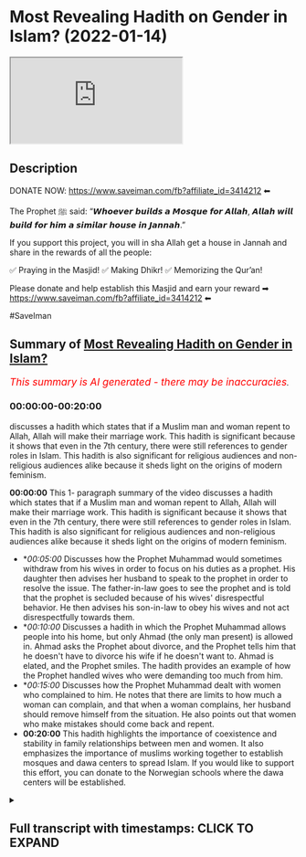 # Most Revealing Hadith on Gender in Islam? (2022-01-14)

<iframe loading='lazy' allow='autoplay' src='https://www.youtube.com/embed/BHP78wJXi30'></iframe>

## Description

DONATE NOW: https://www.saveiman.com/fb?affiliate_id=3414212 ⬅

The Prophet ﷺ said: “𝙒𝙝𝙤𝙚𝙫𝙚𝙧 𝙗𝙪𝙞𝙡𝙙𝙨 𝙖 𝙈𝙤𝙨𝙦𝙪𝙚 𝙛𝙤𝙧 𝘼𝙡𝙡𝙖𝙝, 𝘼𝙡𝙡𝙖𝙝 𝙬𝙞𝙡𝙡 𝙗𝙪𝙞𝙡𝙙 𝙛𝙤𝙧 𝙝𝙞𝙢 𝙖 𝙨𝙞𝙢𝙞𝙡𝙖𝙧 𝙝𝙤𝙪𝙨𝙚 𝙞𝙣 𝙅𝙖𝙣𝙣𝙖𝙝.”

If you support this project, you will in sha Allah get a house in Jannah and share in the rewards of all the people:

✅ Praying in the Masjid!
✅ Making Dhikr!
✅ Memorizing the Qur’an!

Please donate and help establish this Masjid and earn your reward ➡ https://www.saveiman.com/fb?affiliate_id=3414212 ⬅

#SaveIman

## Summary of [Most Revealing Hadith on Gender in Islam?](https://www.youtube.com/watch?v=BHP78wJXi30)


*<span style="color:red; font-size:125%">This summary is AI generated - there may be inaccuracies</span>. [](/)*

### <a onclick="modifyYTiframeseektime('0')">00:00:00-00:20:00</a>

 discusses a hadith which states that if a Muslim man and woman repent to Allah, Allah will make their marriage work. This hadith is significant because it shows that even in the 7th century, there were still references to gender roles in Islam. This hadith is also significant for religious audiences and non-religious audiences alike because it sheds light on the origins of modern feminism.

**<a onclick="modifyYTiframeseektime('0')">00:00:00</a>** This 1- paragraph summary of the video discusses a hadith which states that if a Muslim man and woman repent to Allah, Allah will make their marriage work. This hadith is significant because it shows that even in the 7th century, there were still references to gender roles in Islam. This hadith is also significant for religious audiences and non-religious audiences alike because it sheds light on the origins of modern feminism.
* **<a onclick="modifyYTiframeseektime('300')">00:05:00</a>* Discusses how the Prophet Muhammad would sometimes withdraw from his wives in order to focus on his duties as a prophet. His daughter then advises her husband to speak to the prophet in order to resolve the issue. The father-in-law goes to see the prophet and is told that the prophet is secluded because of his wives' disrespectful behavior. He then advises his son-in-law to obey his wives and not act disrespectfully towards them.
* **<a onclick="modifyYTiframeseektime('600')">00:10:00</a>* Discusses a hadith in which the Prophet Muhammad allows people into his home, but only Ahmad (the only man present) is allowed in. Ahmad asks the Prophet about divorce, and the Prophet tells him that he doesn't have to divorce his wife if he doesn't want to. Ahmad is elated, and the Prophet smiles. The hadith provides an example of how the Prophet handled wives who were demanding too much from him.
* **<a onclick="modifyYTiframeseektime('900')">00:15:00</a>* Discusses how the Prophet Muhammad dealt with women who complained to him. He notes that there are limits to how much a woman can complain, and that when a woman complains, her husband should remove himself from the situation. He also points out that women who make mistakes should come back and repent.
* **<a onclick="modifyYTiframeseektime('1200')">00:20:00</a>** This hadith highlights the importance of coexistence and stability in family relationships between men and women. It also emphasizes the importance of muslims working together to establish mosques and dawa centers to spread Islam. If you would like to support this effort, you can donate to the Norwegian schools where the dawa centers will be established.

<details><summary><h2>Full transcript with timestamps: CLICK TO EXPAND</h2></summary>

<a onclick="modifyYTiframeseektime('0')">0:00:00</a> what if you were dying from thirst and  
<a onclick="modifyYTiframeseektime('2')">0:00:02</a> hunger would you give your iman up your  
<a onclick="modifyYTiframeseektime('4')">0:00:04</a> faith up in order  
<a onclick="modifyYTiframeseektime('7')">0:00:07</a> to survive probably not probably not  
<a onclick="modifyYTiframeseektime('10')">0:00:10</a> because you'd rather die  
<a onclick="modifyYTiframeseektime('12')">0:00:12</a> in hunger and thirst than give up your  
<a onclick="modifyYTiframeseektime('14')">0:00:14</a> religion right this is how much we value  
<a onclick="modifyYTiframeseektime('17')">0:00:17</a> our faith it's priceless brothers and  
<a onclick="modifyYTiframeseektime('20')">0:00:20</a> sisters let me introduce you to norway  
<a onclick="modifyYTiframeseektime('22')">0:00:22</a> this is a european country where the  
<a onclick="modifyYTiframeseektime('25')">0:00:25</a> vast majority of people have become  
<a onclick="modifyYTiframeseektime('27')">0:00:27</a> irreligious there are 200 000 muslims of  
<a onclick="modifyYTiframeseektime('30')">0:00:30</a> a population of about 5 million and most  
<a onclick="modifyYTiframeseektime('32')">0:00:32</a> of these 200 000 muslims have no idea  
<a onclick="modifyYTiframeseektime('35')">0:00:35</a> how to explain islam to their non-muslim  
<a onclick="modifyYTiframeseektime('38')">0:00:38</a> friends and neighbors but that needs to  
<a onclick="modifyYTiframeseektime('40')">0:00:40</a> change allah sent his messenger to call  
<a onclick="modifyYTiframeseektime('42')">0:00:42</a> people to eternal success and that is  
<a onclick="modifyYTiframeseektime('45')">0:00:45</a> why muslims in norway are now  
<a onclick="modifyYTiframeseektime('46')">0:00:46</a> establishing a masjid and our center to  
<a onclick="modifyYTiframeseektime('49')">0:00:49</a> enhance the norwegian tawa but they  
<a onclick="modifyYTiframeseektime('52')">0:00:52</a> cannot do this alone we need to support  
<a onclick="modifyYTiframeseektime('54')">0:00:54</a> them if you donate to the schools you  
<a onclick="modifyYTiframeseektime('56')">0:00:56</a> will insha allah reap the rewards of  
<a onclick="modifyYTiframeseektime('59')">0:00:59</a> thousands of muslims coming back to  
<a onclick="modifyYTiframeseektime('61')">0:01:01</a> islam and many of those will become  
<a onclick="modifyYTiframeseektime('63')">0:01:03</a> dwight and invite to islam  
<a onclick="modifyYTiframeseektime('65')">0:01:05</a> you will share in the reward for all  
<a onclick="modifyYTiframeseektime('68')">0:01:08</a> those shahadas and good deeds to come in  
<a onclick="modifyYTiframeseektime('71')">0:01:11</a> so click the link and donate now and  
<a onclick="modifyYTiframeseektime('73')">0:01:13</a> share the video for extra reward  
<a onclick="modifyYTiframeseektime('82')">0:01:22</a> how are you guys doing there is one  
<a onclick="modifyYTiframeseektime('83')">0:01:23</a> hadith which is a very special hadith  
<a onclick="modifyYTiframeseektime('86')">0:01:26</a> which is very pertinent to the issues  
<a onclick="modifyYTiframeseektime('88')">0:01:28</a> relating to gender now especially in the  
<a onclick="modifyYTiframeseektime('91')">0:01:31</a> modern age after the enlightenment  
<a onclick="modifyYTiframeseektime('93')">0:01:33</a> period after renaissance after all these  
<a onclick="modifyYTiframeseektime('95')">0:01:35</a> times  
<a onclick="modifyYTiframeseektime('97')">0:01:37</a> and different kind of ideologies have  
<a onclick="modifyYTiframeseektime('99')">0:01:39</a> emerged the question is to what extent  
<a onclick="modifyYTiframeseektime('101')">0:01:41</a> have those ideologies especially in the  
<a onclick="modifyYTiframeseektime('103')">0:01:43</a> west had an impact  
<a onclick="modifyYTiframeseektime('105')">0:01:45</a> on human society now that's a very  
<a onclick="modifyYTiframeseektime('107')">0:01:47</a> important question both for religious  
<a onclick="modifyYTiframeseektime('109')">0:01:49</a> audiences and non-religious audiences  
<a onclick="modifyYTiframeseektime('112')">0:01:52</a> i came across this hadith in bukhari and  
<a onclick="modifyYTiframeseektime('114')">0:01:54</a> actually there are lots of hadith which  
<a onclick="modifyYTiframeseektime('116')">0:01:56</a> corroborate this hadith it's called  
<a onclick="modifyYTiframeseektime('118')">0:01:58</a> torokh different  
<a onclick="modifyYTiframeseektime('120')">0:02:00</a> pathways of hadith  
<a onclick="modifyYTiframeseektime('122')">0:02:02</a> talking about a very interesting  
<a onclick="modifyYTiframeseektime('125')">0:02:05</a> incident and i regard this hadith from  
<a onclick="modifyYTiframeseektime('127')">0:02:07</a> my very limited knowledge of hadith  
<a onclick="modifyYTiframeseektime('129')">0:02:09</a> as probably the most telling hadith  
<a onclick="modifyYTiframeseektime('132')">0:02:12</a> of gender relations  
<a onclick="modifyYTiframeseektime('135')">0:02:15</a> in islam or in the 7th century period  
<a onclick="modifyYTiframeseektime('138')">0:02:18</a> now why is this important for  
<a onclick="modifyYTiframeseektime('140')">0:02:20</a> religious people or non-religious people  
<a onclick="modifyYTiframeseektime('141')">0:02:21</a> muslim audiences and non-muslim  
<a onclick="modifyYTiframeseektime('143')">0:02:23</a> audiences alike  
<a onclick="modifyYTiframeseektime('144')">0:02:24</a> because one question that has kind of  
<a onclick="modifyYTiframeseektime('146')">0:02:26</a> plagued our imagination has been to what  
<a onclick="modifyYTiframeseektime('149')">0:02:29</a> extent  
<a onclick="modifyYTiframeseektime('150')">0:02:30</a> have ideologies the like of say feminism  
<a onclick="modifyYTiframeseektime('154')">0:02:34</a> second third wave feminism any type of  
<a onclick="modifyYTiframeseektime('156')">0:02:36</a> feminism has an impact on human  
<a onclick="modifyYTiframeseektime('159')">0:02:39</a> behavior to what extent has it actually  
<a onclick="modifyYTiframeseektime('161')">0:02:41</a> shaped what men or women do to what  
<a onclick="modifyYTiframeseektime('164')">0:02:44</a> extent have it has it shaped societies  
<a onclick="modifyYTiframeseektime('166')">0:02:46</a> and gender relations  
<a onclick="modifyYTiframeseektime('168')">0:02:48</a> and i think this hadith is very  
<a onclick="modifyYTiframeseektime('169')">0:02:49</a> important in answering that question now  
<a onclick="modifyYTiframeseektime('171')">0:02:51</a> i'm not going to be  
<a onclick="modifyYTiframeseektime('172')">0:02:52</a> giving you an exact word for word uh  
<a onclick="modifyYTiframeseektime('175')">0:02:55</a> narration of this hadith but i am going  
<a onclick="modifyYTiframeseektime('177')">0:02:57</a> to be spelling it out for you in kind of  
<a onclick="modifyYTiframeseektime('180')">0:03:00</a> paraphrased terms and send give you a  
<a onclick="modifyYTiframeseektime('182')">0:03:02</a> link in the description box of the  
<a onclick="modifyYTiframeseektime('184')">0:03:04</a> entire hadith although i may say as well  
<a onclick="modifyYTiframeseektime('187')">0:03:07</a> that this hadith has different  
<a onclick="modifyYTiframeseektime('188')">0:03:08</a> narrations but this one is in bukhari  
<a onclick="modifyYTiframeseektime('192')">0:03:12</a> ibn abbas who was  
<a onclick="modifyYTiframeseektime('194')">0:03:14</a> the torja man of the quran  
<a onclick="modifyYTiframeseektime('196')">0:03:16</a> the prolific sahabi that wanted to know  
<a onclick="modifyYTiframeseektime('200')">0:03:20</a> every little thing about  
<a onclick="modifyYTiframeseektime('201')">0:03:21</a> the quran he went to um  
<a onclick="modifyYTiframeseektime('204')">0:03:24</a> who as many of you will know is the  
<a onclick="modifyYTiframeseektime('206')">0:03:26</a> second caliph  
<a onclick="modifyYTiframeseektime('207')">0:03:27</a> after the death of the prophet muhammad  
<a onclick="modifyYTiframeseektime('210')">0:03:30</a> and after abu bakr and also one of the  
<a onclick="modifyYTiframeseektime('212')">0:03:32</a> best friends of the prophet muhammad  
<a onclick="modifyYTiframeseektime('216')">0:03:36</a> he went to him because he wanted to know  
<a onclick="modifyYTiframeseektime('219')">0:03:39</a> the meaning of an ayah of the quran in  
<a onclick="modifyYTiframeseektime('220')">0:03:40</a> chapter number 66 where it said in tatum  
<a onclick="modifyYTiframeseektime('225')">0:03:45</a> if you both repent to allah then allah  
<a onclick="modifyYTiframeseektime('227')">0:03:47</a> has made it so that you may do so and  
<a onclick="modifyYTiframeseektime('230')">0:03:50</a> this was a verse in chapter 66 that i'm  
<a onclick="modifyYTiframeseektime('232')">0:03:52</a> not best wanted to know who these two  
<a onclick="modifyYTiframeseektime('234')">0:03:54</a> were referring to so he went to um  
<a onclick="modifyYTiframeseektime('237')">0:03:57</a> and then um  
<a onclick="modifyYTiframeseektime('239')">0:03:59</a> narrated the story to him so that hadith  
<a onclick="modifyYTiframeseektime('241')">0:04:01</a> is narrated by ibn abbas  
<a onclick="modifyYTiframeseektime('244')">0:04:04</a> and  
<a onclick="modifyYTiframeseektime('245')">0:04:05</a> ahmad al-khattab started by saying  
<a onclick="modifyYTiframeseektime('247')">0:04:07</a> something very interesting  
<a onclick="modifyYTiframeseektime('249')">0:04:09</a> he says  
<a onclick="modifyYTiframeseektime('252')">0:04:12</a> [Music]  
<a onclick="modifyYTiframeseektime('256')">0:04:16</a> he said that we the people of quraish  
<a onclick="modifyYTiframeseektime('259')">0:04:19</a> who are a people  
<a onclick="modifyYTiframeseektime('260')">0:04:20</a> who used to dominate our wives  
<a onclick="modifyYTiframeseektime('266')">0:04:26</a> when we went to the medina  
<a onclick="modifyYTiframeseektime('268')">0:04:28</a> the people the ansar they were  
<a onclick="modifyYTiframeseektime('273')">0:04:33</a> were people that their wives used to  
<a onclick="modifyYTiframeseektime('275')">0:04:35</a> dominate them  
<a onclick="modifyYTiframeseektime('277')">0:04:37</a> now i found this very interesting very  
<a onclick="modifyYTiframeseektime('279')">0:04:39</a> surprising i have to be honest the first  
<a onclick="modifyYTiframeseektime('281')">0:04:41</a> time i came across this hadith it made  
<a onclick="modifyYTiframeseektime('284')">0:04:44</a> me think  
<a onclick="modifyYTiframeseektime('285')">0:04:45</a> this is  
<a onclick="modifyYTiframeseektime('288')">0:04:48</a> this is a 7th century audience this is  
<a onclick="modifyYTiframeseektime('290')">0:04:50</a> at least a thousand  
<a onclick="modifyYTiframeseektime('292')">0:04:52</a> 300 and something odd years before  
<a onclick="modifyYTiframeseektime('295')">0:04:55</a> feminism could even be  
<a onclick="modifyYTiframeseektime('296')">0:04:56</a> referred to as such  
<a onclick="modifyYTiframeseektime('298')">0:04:58</a> and there is this phrasiology very  
<a onclick="modifyYTiframeseektime('300')">0:05:00</a> gendered phraseology being used  
<a onclick="modifyYTiframeseektime('302')">0:05:02</a> that we were a people that we used to  
<a onclick="modifyYTiframeseektime('304')">0:05:04</a> dominate our wives and these people of  
<a onclick="modifyYTiframeseektime('307')">0:05:07</a> al-ansar who are another  
<a onclick="modifyYTiframeseektime('309')">0:05:09</a> group of people were a group of people  
<a onclick="modifyYTiframeseektime('311')">0:05:11</a> he's saying  
<a onclick="modifyYTiframeseektime('313')">0:05:13</a> their wives dominated them  
<a onclick="modifyYTiframeseektime('316')">0:05:16</a> and he said  
<a onclick="modifyYTiframeseektime('318')">0:05:18</a> he narrates the story  
<a onclick="modifyYTiframeseektime('320')">0:05:20</a> of going to his wife  
<a onclick="modifyYTiframeseektime('324')">0:05:24</a> i went to my wife  
<a onclick="modifyYTiframeseektime('326')">0:05:26</a> and he was speaking to her  
<a onclick="modifyYTiframeseektime('328')">0:05:28</a> about  
<a onclick="modifyYTiframeseektime('330')">0:05:30</a> the attitudes of medina society  
<a onclick="modifyYTiframeseektime('334')">0:05:34</a> and she answered back  
<a onclick="modifyYTiframeseektime('336')">0:05:36</a> to um  
<a onclick="modifyYTiframeseektime('340')">0:05:40</a> he was a very strong character very  
<a onclick="modifyYTiframeseektime('343')">0:05:43</a> assertive character very extroverted  
<a onclick="modifyYTiframeseektime('346')">0:05:46</a> character extremely confident person  
<a onclick="modifyYTiframeseektime('349')">0:05:49</a> he was a fair man actually a feared man  
<a onclick="modifyYTiframeseektime('352')">0:05:52</a> a big man physically big and a big  
<a onclick="modifyYTiframeseektime('355')">0:05:55</a> personality  
<a onclick="modifyYTiframeseektime('356')">0:05:56</a> and remember he was just saying that you  
<a onclick="modifyYTiframeseektime('358')">0:05:58</a> know we were the people that used to  
<a onclick="modifyYTiframeseektime('359')">0:05:59</a> dominate  
<a onclick="modifyYTiframeseektime('360')">0:06:00</a> our wives  
<a onclick="modifyYTiframeseektime('361')">0:06:01</a> and his wife now is answering him back  
<a onclick="modifyYTiframeseektime('364')">0:06:04</a> so he said  
<a onclick="modifyYTiframeseektime('366')">0:06:06</a> are you answering me back  
<a onclick="modifyYTiframeseektime('370')">0:06:10</a> and his wife  
<a onclick="modifyYTiframeseektime('372')">0:06:12</a> wife returned and she said  
<a onclick="modifyYTiframeseektime('374')">0:06:14</a> you know  
<a onclick="modifyYTiframeseektime('376')">0:06:16</a> actually  
<a onclick="modifyYTiframeseektime('377')">0:06:17</a> you know the prophets why even the  
<a onclick="modifyYTiframeseektime('378')">0:06:18</a> prophets wives who are meant to be like  
<a onclick="modifyYTiframeseektime('380')">0:06:20</a> you know she doesn't say this but who  
<a onclick="modifyYTiframeseektime('382')">0:06:22</a> are in islam meant to be the epitome  
<a onclick="modifyYTiframeseektime('385')">0:06:25</a> of you know they even they  
<a onclick="modifyYTiframeseektime('388')">0:06:28</a> jordan  
<a onclick="modifyYTiframeseektime('392')">0:06:32</a> that used to they used to leave off the  
<a onclick="modifyYTiframeseektime('394')">0:06:34</a> prophet  
<a onclick="modifyYTiframeseektime('395')">0:06:35</a> withdrawal from the prophet muhammad  
<a onclick="modifyYTiframeseektime('397')">0:06:37</a> from the  
<a onclick="modifyYTiframeseektime('399')">0:06:39</a> night from the day into the night  
<a onclick="modifyYTiframeseektime('400')">0:06:40</a> meaning they used to give him the cold  
<a onclick="modifyYTiframeseektime('402')">0:06:42</a> shoulder they used to withdraw from him  
<a onclick="modifyYTiframeseektime('405')">0:06:45</a> and he was bewild he was completely  
<a onclick="modifyYTiframeseektime('408')">0:06:48</a> befuddled and bewildered and bedazzled  
<a onclick="modifyYTiframeseektime('410')">0:06:50</a> and shocked and  
<a onclick="modifyYTiframeseektime('411')">0:06:51</a> by this uh comment so oh he got  
<a onclick="modifyYTiframeseektime('414')">0:06:54</a> triggered you want to put it in that he  
<a onclick="modifyYTiframeseektime('415')">0:06:55</a> got triggered by that  
<a onclick="modifyYTiframeseektime('417')">0:06:57</a> because remember  
<a onclick="modifyYTiframeseektime('421')">0:07:01</a> was the wife of the prophet muhammad one  
<a onclick="modifyYTiframeseektime('424')">0:07:04</a> of the wives of the prophet muhammad  
<a onclick="modifyYTiframeseektime('427')">0:07:07</a> so he says  
<a onclick="modifyYTiframeseektime('428')">0:07:08</a> when he heard that it's like everything  
<a onclick="modifyYTiframeseektime('430')">0:07:10</a> switched off he put on his clothes  
<a onclick="modifyYTiframeseektime('436')">0:07:16</a> i got my my clothes and i put it on me  
<a onclick="modifyYTiframeseektime('438')">0:07:18</a> and he went to  
<a onclick="modifyYTiframeseektime('440')">0:07:20</a> his daughter  
<a onclick="modifyYTiframeseektime('442')">0:07:22</a> and he said to his daughter he said to  
<a onclick="modifyYTiframeseektime('444')">0:07:24</a> her  
<a onclick="modifyYTiframeseektime('445')">0:07:25</a> is it true  
<a onclick="modifyYTiframeseektime('446')">0:07:26</a> that one of you i.e one of the wives of  
<a onclick="modifyYTiframeseektime('448')">0:07:28</a> the prophet used to  
<a onclick="modifyYTiframeseektime('452')">0:07:32</a> leave the the prophet sallallahu alaihi  
<a onclick="modifyYTiframeseektime('454')">0:07:34</a> wasallam  
<a onclick="modifyYTiframeseektime('456')">0:07:36</a> from the night to from the day into the  
<a onclick="modifyYTiframeseektime('458')">0:07:38</a> night  
<a onclick="modifyYTiframeseektime('459')">0:07:39</a> not from the night into the day but from  
<a onclick="modifyYTiframeseektime('461')">0:07:41</a> the day into the night meaning it's not  
<a onclick="modifyYTiframeseektime('463')">0:07:43</a> talking about marital relations or  
<a onclick="modifyYTiframeseektime('464')">0:07:44</a> anything like that because that would be  
<a onclick="modifyYTiframeseektime('465')">0:07:45</a> a different level of  
<a onclick="modifyYTiframeseektime('467')">0:07:47</a> transgression which that we have no  
<a onclick="modifyYTiframeseektime('468')">0:07:48</a> evidence ever happened by the way but  
<a onclick="modifyYTiframeseektime('470')">0:07:50</a> anyway  
<a onclick="modifyYTiframeseektime('471')">0:07:51</a> is it the case that you should do  
<a onclick="modifyYTiframeseektime('472')">0:07:52</a> something like that  
<a onclick="modifyYTiframeseektime('475')">0:07:55</a> she says vietnam she says yes  
<a onclick="modifyYTiframeseektime('478')">0:07:58</a> he said whoever does anything like that  
<a onclick="modifyYTiframeseektime('482')">0:08:02</a> she lost his failure  
<a onclick="modifyYTiframeseektime('486')">0:08:06</a> and then he was triggered already so  
<a onclick="modifyYTiframeseektime('487')">0:08:07</a> imagine he's talking to his own daughter  
<a onclick="modifyYTiframeseektime('489')">0:08:09</a> and by the way this shows us it gives us  
<a onclick="modifyYTiframeseektime('491')">0:08:11</a> a glimpse i don't want to make too much  
<a onclick="modifyYTiframeseektime('492')">0:08:12</a> commentary at this point because i'll  
<a onclick="modifyYTiframeseektime('494')">0:08:14</a> comment on this afterwards  
<a onclick="modifyYTiframeseektime('496')">0:08:16</a> of how  
<a onclick="modifyYTiframeseektime('497')">0:08:17</a> the father-in-law  
<a onclick="modifyYTiframeseektime('500')">0:08:20</a> deals with the son-in-law a pious son  
<a onclick="modifyYTiframeseektime('502')">0:08:22</a> albert this one the most pious  
<a onclick="modifyYTiframeseektime('503')">0:08:23</a> son-in-law  
<a onclick="modifyYTiframeseektime('505')">0:08:25</a> he got triggered on behalf of the  
<a onclick="modifyYTiframeseektime('506')">0:08:26</a> son-in-law in this case is  
<a onclick="modifyYTiframeseektime('508')">0:08:28</a> the prophet muhammed who he loved the  
<a onclick="modifyYTiframeseektime('510')">0:08:30</a> most  
<a onclick="modifyYTiframeseektime('512')">0:08:32</a> who he loved the most  
<a onclick="modifyYTiframeseektime('513')">0:08:33</a> he said  
<a onclick="modifyYTiframeseektime('516')">0:08:36</a> you think  
<a onclick="modifyYTiframeseektime('518')">0:08:38</a> don't ever do that he says whoever's  
<a onclick="modifyYTiframeseektime('519')">0:08:39</a> done that is a failure  
<a onclick="modifyYTiframeseektime('521')">0:08:41</a> and what about your friend he's talking  
<a onclick="modifyYTiframeseektime('524')">0:08:44</a> about aisha  
<a onclick="modifyYTiframeseektime('525')">0:08:45</a> who's who is known another wife of the  
<a onclick="modifyYTiframeseektime('527')">0:08:47</a> prophet  
<a onclick="modifyYTiframeseektime('528')">0:08:48</a> that she is  
<a onclick="modifyYTiframeseektime('532')">0:08:52</a> more beautiful than you anyway  
<a onclick="modifyYTiframeseektime('534')">0:08:54</a> and she's more beloved to the prophet  
<a onclick="modifyYTiframeseektime('535')">0:08:55</a> muhammed  
<a onclick="modifyYTiframeseektime('537')">0:08:57</a> so he he saw that she was being jairia  
<a onclick="modifyYTiframeseektime('539')">0:08:59</a> she was being bold  
<a onclick="modifyYTiframeseektime('541')">0:09:01</a> so he was bold with her she was  
<a onclick="modifyYTiframeseektime('543')">0:09:03</a> triggering him he triggered her  
<a onclick="modifyYTiframeseektime('546')">0:09:06</a> and this is in many ways the right way  
<a onclick="modifyYTiframeseektime('548')">0:09:08</a> to advise  
<a onclick="modifyYTiframeseektime('549')">0:09:09</a> a woman  
<a onclick="modifyYTiframeseektime('550')">0:09:10</a> who is disrespecting her husband with  
<a onclick="modifyYTiframeseektime('552')">0:09:12</a> all due respect now we see a lot of  
<a onclick="modifyYTiframeseektime('554')">0:09:14</a> people  
<a onclick="modifyYTiframeseektime('555')">0:09:15</a> they see that the woman is complaining  
<a onclick="modifyYTiframeseektime('557')">0:09:17</a> and withdrawing from the husband not  
<a onclick="modifyYTiframeseektime('558')">0:09:18</a> giving him his rights and they egg her  
<a onclick="modifyYTiframeseektime('560')">0:09:20</a> on they push her to do some more yeah do  
<a onclick="modifyYTiframeseektime('562')">0:09:22</a> it more this is the father of the he  
<a onclick="modifyYTiframeseektime('564')">0:09:24</a> loves her so much  
<a onclick="modifyYTiframeseektime('565')">0:09:25</a> yeah  
<a onclick="modifyYTiframeseektime('567')">0:09:27</a> as the quran says  
<a onclick="modifyYTiframeseektime('571')">0:09:31</a> if you speak then speak the truth and  
<a onclick="modifyYTiframeseektime('573')">0:09:33</a> even if it is someone close to you so  
<a onclick="modifyYTiframeseektime('575')">0:09:35</a> this was the manhattan  
<a onclick="modifyYTiframeseektime('576')">0:09:36</a> and the way of  
<a onclick="modifyYTiframeseektime('579')">0:09:39</a> so he went after that to see the prophet  
<a onclick="modifyYTiframeseektime('582')">0:09:42</a> muhammed himself and he had a man  
<a onclick="modifyYTiframeseektime('585')">0:09:45</a> guarding the door his name was  
<a onclick="modifyYTiframeseektime('587')">0:09:47</a> he was guarding the door and he was by  
<a onclick="modifyYTiframeseektime('588')">0:09:48</a> himself  
<a onclick="modifyYTiframeseektime('590')">0:09:50</a> because his wives had told him that the  
<a onclick="modifyYTiframeseektime('592')">0:09:52</a> the the the hafsah had told him that the  
<a onclick="modifyYTiframeseektime('594')">0:09:54</a> prophet muhammad had been like secluded  
<a onclick="modifyYTiframeseektime('597')">0:09:57</a> by himself and this was going to give us  
<a onclick="modifyYTiframeseektime('598')">0:09:58</a> another lesson by the way which is a  
<a onclick="modifyYTiframeseektime('601')">0:10:01</a> very important lesson which we don't  
<a onclick="modifyYTiframeseektime('602')">0:10:02</a> hear enough of i'll tell you what  
<a onclick="modifyYTiframeseektime('604')">0:10:04</a> happened  
<a onclick="modifyYTiframeseektime('605')">0:10:05</a> at first he didn't allow anybody in  
<a onclick="modifyYTiframeseektime('607')">0:10:07</a> including umar but eventually  
<a onclick="modifyYTiframeseektime('610')">0:10:10</a> he  
<a onclick="modifyYTiframeseektime('610')">0:10:10</a> come into the house  
<a onclick="modifyYTiframeseektime('612')">0:10:12</a> so ahmad came into the house and the  
<a onclick="modifyYTiframeseektime('613')">0:10:13</a> first question he asked  
<a onclick="modifyYTiframeseektime('615')">0:10:15</a> he asked him did you divorce your wives  
<a onclick="modifyYTiframeseektime('618')">0:10:18</a> and he said no  
<a onclick="modifyYTiframeseektime('620')">0:10:20</a> he didn't divorce his wife so he said  
<a onclick="modifyYTiframeseektime('622')">0:10:22</a> allahu akbar ahmad was celebrating  
<a onclick="modifyYTiframeseektime('624')">0:10:24</a> because in reality he doesn't want to  
<a onclick="modifyYTiframeseektime('625')">0:10:25</a> see his daughter or any of the other  
<a onclick="modifyYTiframeseektime('627')">0:10:27</a> mothers of the believers be divorced  
<a onclick="modifyYTiframeseektime('631')">0:10:31</a> so he was elated by the fact that he  
<a onclick="modifyYTiframeseektime('633')">0:10:33</a> there was no divorce that took place  
<a onclick="modifyYTiframeseektime('636')">0:10:36</a> and then um  
<a onclick="modifyYTiframeseektime('638')">0:10:38</a> he said the same kind of thing that he  
<a onclick="modifyYTiframeseektime('639')">0:10:39</a> was saying to ibn abbas in the beginning  
<a onclick="modifyYTiframeseektime('640')">0:10:40</a> of generation he and i want you to pay  
<a onclick="modifyYTiframeseektime('643')">0:10:43</a> attention to the psychological cues here  
<a onclick="modifyYTiframeseektime('645')">0:10:45</a> they're very important because they  
<a onclick="modifyYTiframeseektime('647')">0:10:47</a> relate to the gender discussions  
<a onclick="modifyYTiframeseektime('649')">0:10:49</a> that i have happening now not just from  
<a onclick="modifyYTiframeseektime('651')">0:10:51</a> feminists but from these red pill and  
<a onclick="modifyYTiframeseektime('653')">0:10:53</a> all these kind of things  
<a onclick="modifyYTiframeseektime('655')">0:10:55</a> is an eye opener to the man hedge of the  
<a onclick="modifyYTiframeseektime('658')">0:10:58</a> prophet of how he dealt with these  
<a onclick="modifyYTiframeseektime('659')">0:10:59</a> issues  
<a onclick="modifyYTiframeseektime('660')">0:11:00</a> before the the existence of these  
<a onclick="modifyYTiframeseektime('663')">0:11:03</a> ideologies  
<a onclick="modifyYTiframeseektime('664')">0:11:04</a> so  
<a onclick="modifyYTiframeseektime('666')">0:11:06</a> stated the same thing as he stated  
<a onclick="modifyYTiframeseektime('668')">0:11:08</a> before  
<a onclick="modifyYTiframeseektime('669')">0:11:09</a> he says  
<a onclick="modifyYTiframeseektime('674')">0:11:14</a> we are people we the people of quraish  
<a onclick="modifyYTiframeseektime('675')">0:11:15</a> were people that we used to dominate our  
<a onclick="modifyYTiframeseektime('677')">0:11:17</a> wives  
<a onclick="modifyYTiframeseektime('680')">0:11:20</a> when the people of al-ansar their wives  
<a onclick="modifyYTiframeseektime('682')">0:11:22</a> used to dominate them  
<a onclick="modifyYTiframeseektime('684')">0:11:24</a> so he's saying the same thing the  
<a onclick="modifyYTiframeseektime('686')">0:11:26</a> prophet's reaction to this he just  
<a onclick="modifyYTiframeseektime('688')">0:11:28</a> smiled literally  
<a onclick="modifyYTiframeseektime('691')">0:11:31</a> he just smiled he said he just smiled  
<a onclick="modifyYTiframeseektime('693')">0:11:33</a> so he didn't really engage with that he  
<a onclick="modifyYTiframeseektime('695')">0:11:35</a> said yes you know  
<a onclick="modifyYTiframeseektime('697')">0:11:37</a> to be honest that was not the the  
<a onclick="modifyYTiframeseektime('699')">0:11:39</a> response of the prophet muhammad  
<a onclick="modifyYTiframeseektime('704')">0:11:44</a> he stated that he went to his daughter  
<a onclick="modifyYTiframeseektime('706')">0:11:46</a> and he told her what he told her you  
<a onclick="modifyYTiframeseektime('708')">0:11:48</a> know that is more beloved than all the  
<a onclick="modifyYTiframeseektime('710')">0:11:50</a> kind of things i told you before and  
<a onclick="modifyYTiframeseektime('712')">0:11:52</a> again it said that the prophet sallam  
<a onclick="modifyYTiframeseektime('714')">0:11:54</a> he merely smiled he did not  
<a onclick="modifyYTiframeseektime('717')">0:11:57</a> engage  
<a onclick="modifyYTiframeseektime('718')">0:11:58</a> with omar  
<a onclick="modifyYTiframeseektime('722')">0:12:02</a> and then  
<a onclick="modifyYTiframeseektime('723')">0:12:03</a> he made dua a supplication to the  
<a onclick="modifyYTiframeseektime('725')">0:12:05</a> prophet  
<a onclick="modifyYTiframeseektime('726')">0:12:06</a> muhammad because he was sleeping on this  
<a onclick="modifyYTiframeseektime('729')">0:12:09</a> kind of straw and he said the people of  
<a onclick="modifyYTiframeseektime('732')">0:12:12</a> you know the emperor of roman the  
<a onclick="modifyYTiframeseektime('733')">0:12:13</a> emperor of persia they have all this  
<a onclick="modifyYTiframeseektime('735')">0:12:15</a> white expanse and you're sleeping on the  
<a onclick="modifyYTiframeseektime('737')">0:12:17</a> floor  
<a onclick="modifyYTiframeseektime('738')">0:12:18</a> he goes  
<a onclick="modifyYTiframeseektime('741')">0:12:21</a> out on you he would expand your abode  
<a onclick="modifyYTiframeseektime('743')">0:12:23</a> like you make the prophet at that stage  
<a onclick="modifyYTiframeseektime('745')">0:12:25</a> he actually responded he said i'm not  
<a onclick="modifyYTiframeseektime('747')">0:12:27</a> interested why should i it's mata dunya  
<a onclick="modifyYTiframeseektime('749')">0:12:29</a> this is uh  
<a onclick="modifyYTiframeseektime('750')">0:12:30</a> it's not the thing i want because we the  
<a onclick="modifyYTiframeseektime('753')">0:12:33</a> hereafter and the eschaton and all that  
<a onclick="modifyYTiframeseektime('755')">0:12:35</a> kind of thing  
<a onclick="modifyYTiframeseektime('757')">0:12:37</a> now  
<a onclick="modifyYTiframeseektime('758')">0:12:38</a> long story short  
<a onclick="modifyYTiframeseektime('763')">0:12:43</a> of the quran actually came down for this  
<a onclick="modifyYTiframeseektime('764')">0:12:44</a> now why was the prophet secluding from  
<a onclick="modifyYTiframeseektime('766')">0:12:46</a> all the wives because they were actually  
<a onclick="modifyYTiframeseektime('768')">0:12:48</a> asking him  
<a onclick="modifyYTiframeseektime('769')">0:12:49</a> to to give him money that he didn't have  
<a onclick="modifyYTiframeseektime('772')">0:12:52</a> that's why in sura  
<a onclick="modifyYTiframeseektime('779')">0:12:59</a> that the ayah came down which said that  
<a onclick="modifyYTiframeseektime('781')">0:13:01</a> if you want the the  
<a onclick="modifyYTiframeseektime('782')">0:13:02</a> the the the adornments of this world  
<a onclick="modifyYTiframeseektime('786')">0:13:06</a> then come and i will set you free and so  
<a onclick="modifyYTiframeseektime('788')">0:13:08</a> on  
<a onclick="modifyYTiframeseektime('789')">0:13:09</a> so there was an it was actually a choice  
<a onclick="modifyYTiframeseektime('791')">0:13:11</a> given to the wives of the prophet if you  
<a onclick="modifyYTiframeseektime('792')">0:13:12</a> didn't want to be with me then you can  
<a onclick="modifyYTiframeseektime('793')">0:13:13</a> go and it would actually be effective  
<a onclick="modifyYTiframeseektime('796')">0:13:16</a> and an effectual divorce  
<a onclick="modifyYTiframeseektime('798')">0:13:18</a> they had the choice many things can be  
<a onclick="modifyYTiframeseektime('801')">0:13:21</a> extrapolated from this hadith  
<a onclick="modifyYTiframeseektime('803')">0:13:23</a> number one the prophet didn't really  
<a onclick="modifyYTiframeseektime('805')">0:13:25</a> engage  
<a onclick="modifyYTiframeseektime('806')">0:13:26</a> with  
<a onclick="modifyYTiframeseektime('808')">0:13:28</a> the dominating uh  
<a onclick="modifyYTiframeseektime('810')">0:13:30</a> kind of discourse that um  
<a onclick="modifyYTiframeseektime('813')">0:13:33</a> came with  
<a onclick="modifyYTiframeseektime('814')">0:13:34</a> because actually in other places  
<a onclick="modifyYTiframeseektime('816')">0:13:36</a> the prophet muhammad has been described  
<a onclick="modifyYTiframeseektime('819')">0:13:39</a> in a hadith  
<a onclick="modifyYTiframeseektime('820')">0:13:40</a> he was actually very easy going and he  
<a onclick="modifyYTiframeseektime('823')">0:13:43</a> wasn't he if anything  
<a onclick="modifyYTiframeseektime('825')">0:13:45</a> he wasn't some  
<a onclick="modifyYTiframeseektime('827')">0:13:47</a> the hadith  
<a onclick="modifyYTiframeseektime('828')">0:13:48</a> say that he was more easy going than the  
<a onclick="modifyYTiframeseektime('830')">0:13:50</a> people of quraish like people like  
<a onclick="modifyYTiframeseektime('834')">0:13:54</a> some say that he didn't fit into that  
<a onclick="modifyYTiframeseektime('835')">0:13:55</a> category of people that used to try and  
<a onclick="modifyYTiframeseektime('836')">0:13:56</a> dominate his wife and so on he was very  
<a onclick="modifyYTiframeseektime('838')">0:13:58</a> easy going  
<a onclick="modifyYTiframeseektime('840')">0:14:00</a> which by the way flies in the face of  
<a onclick="modifyYTiframeseektime('842')">0:14:02</a> some of the discourses that we're seeing  
<a onclick="modifyYTiframeseektime('844')">0:14:04</a> in these manosphere spaces where they  
<a onclick="modifyYTiframeseektime('846')">0:14:06</a> think that the way to control your woman  
<a onclick="modifyYTiframeseektime('848')">0:14:08</a> and so on is to basically be obnoxious  
<a onclick="modifyYTiframeseektime('851')">0:14:11</a> and overly extroverted and so on there's  
<a onclick="modifyYTiframeseektime('854')">0:14:14</a> a time and a place for everything and  
<a onclick="modifyYTiframeseektime('855')">0:14:15</a> really there's no there's almost no time  
<a onclick="modifyYTiframeseektime('856')">0:14:16</a> in the place for that and the prophet  
<a onclick="modifyYTiframeseektime('858')">0:14:18</a> saw that was not his manage  
<a onclick="modifyYTiframeseektime('860')">0:14:20</a> however he didn't do nothing  
<a onclick="modifyYTiframeseektime('862')">0:14:22</a> he wasn't just taking abuse  
<a onclick="modifyYTiframeseektime('865')">0:14:25</a> he wasn't just uh you know accepting  
<a onclick="modifyYTiframeseektime('868')">0:14:28</a> and i'm not saying that they were even  
<a onclick="modifyYTiframeseektime('869')">0:14:29</a> abusing him quite frankly but he wasn't  
<a onclick="modifyYTiframeseektime('871')">0:14:31</a> accepting these complaints and demands  
<a onclick="modifyYTiframeseektime('873')">0:14:33</a> from his wives  
<a onclick="modifyYTiframeseektime('874')">0:14:34</a> how did he manage  
<a onclick="modifyYTiframeseektime('877')">0:14:37</a> the behavior of his wives  
<a onclick="modifyYTiframeseektime('880')">0:14:40</a> really you can call this anxiety  
<a onclick="modifyYTiframeseektime('882')">0:14:42</a> accrument method  
<a onclick="modifyYTiframeseektime('883')">0:14:43</a> and really in islam this is referred to  
<a onclick="modifyYTiframeseektime('885')">0:14:45</a> as  
<a onclick="modifyYTiframeseektime('888')">0:14:48</a> something  
<a onclick="modifyYTiframeseektime('895')">0:14:55</a> when you say you take an oath that i'm  
<a onclick="modifyYTiframeseektime('897')">0:14:57</a> not going to see my wife for x amount of  
<a onclick="modifyYTiframeseektime('899')">0:14:59</a> time and you have up to four months  
<a onclick="modifyYTiframeseektime('902')">0:15:02</a> and this is the way that you create a  
<a onclick="modifyYTiframeseektime('905')">0:15:05</a> healthy balance in the relationship  
<a onclick="modifyYTiframeseektime('907')">0:15:07</a> because when that anxiety starts to  
<a onclick="modifyYTiframeseektime('908')">0:15:08</a> accrue and it will accrue on both sides  
<a onclick="modifyYTiframeseektime('912')">0:15:12</a> i mean if a man is doing this anxiety  
<a onclick="modifyYTiframeseektime('913')">0:15:13</a> will accrue for him as much as it will  
<a onclick="modifyYTiframeseektime('915')">0:15:15</a> accrue for her  
<a onclick="modifyYTiframeseektime('917')">0:15:17</a> and that in that situation is a useful  
<a onclick="modifyYTiframeseektime('920')">0:15:20</a> moment of reflection  
<a onclick="modifyYTiframeseektime('922')">0:15:22</a> it's a use m useful and it's more useful  
<a onclick="modifyYTiframeseektime('924')">0:15:24</a> than being in a toxic situation in the  
<a onclick="modifyYTiframeseektime('926')">0:15:26</a> household where you're both shouting at  
<a onclick="modifyYTiframeseektime('928')">0:15:28</a> each other and there could be potential  
<a onclick="modifyYTiframeseektime('930')">0:15:30</a> for clash and destruction and fighting  
<a onclick="modifyYTiframeseektime('932')">0:15:32</a> and so on so this was the way  
<a onclick="modifyYTiframeseektime('935')">0:15:35</a> in which through which and by which the  
<a onclick="modifyYTiframeseektime('937')">0:15:37</a> prophet sallallahu decided to deal with  
<a onclick="modifyYTiframeseektime('941')">0:15:41</a> serial complaining  
<a onclick="modifyYTiframeseektime('944')">0:15:44</a> of nine women let's say sorry to say  
<a onclick="modifyYTiframeseektime('946')">0:15:46</a> which were his wives and they did  
<a onclick="modifyYTiframeseektime('948')">0:15:48</a> complain and he didn't just sit there  
<a onclick="modifyYTiframeseektime('950')">0:15:50</a> and take the complaints there's there's  
<a onclick="modifyYTiframeseektime('952')">0:15:52</a> a limit to complaints yes there's a  
<a onclick="modifyYTiframeseektime('954')">0:15:54</a> limit to complaints in islam  
<a onclick="modifyYTiframeseektime('956')">0:15:56</a> but then there's something we we must as  
<a onclick="modifyYTiframeseektime('960')">0:16:00</a> men acknowledge as well  
<a onclick="modifyYTiframeseektime('961')">0:16:01</a> number one  
<a onclick="modifyYTiframeseektime('963')">0:16:03</a> it was very clear that the behavior of  
<a onclick="modifyYTiframeseektime('966')">0:16:06</a> the qurashi woman were sorry the ansari  
<a onclick="modifyYTiframeseektime('968')">0:16:08</a> woman were affected by the korashi woman  
<a onclick="modifyYTiframeseektime('971')">0:16:11</a> oh sorry the opposite yeah so in other  
<a onclick="modifyYTiframeseektime('974')">0:16:14</a> words the fact  
<a onclick="modifyYTiframeseektime('976')">0:16:16</a> that some women can become emboldened by  
<a onclick="modifyYTiframeseektime('978')">0:16:18</a> other women is not something which is  
<a onclick="modifyYTiframeseektime('980')">0:16:20</a> because of the feminist movement this  
<a onclick="modifyYTiframeseektime('982')">0:16:22</a> was happening centuries before feminism  
<a onclick="modifyYTiframeseektime('984')">0:16:24</a> even  
<a onclick="modifyYTiframeseektime('986')">0:16:26</a> was  
<a onclick="modifyYTiframeseektime('987')">0:16:27</a> existed number two  
<a onclick="modifyYTiframeseektime('988')">0:16:28</a> you could even say that there are some  
<a onclick="modifyYTiframeseektime('990')">0:16:30</a> trends some cross-cultural continuities  
<a onclick="modifyYTiframeseektime('994')">0:16:34</a> in female collective temperament  
<a onclick="modifyYTiframeseektime('996')">0:16:36</a> that existed  
<a onclick="modifyYTiframeseektime('998')">0:16:38</a> in such a place of 7th century arabia  
<a onclick="modifyYTiframeseektime('1000')">0:16:40</a> which is not explicable by ideological  
<a onclick="modifyYTiframeseektime('1003')">0:16:43</a> reductionism  
<a onclick="modifyYTiframeseektime('1004')">0:16:44</a> and therefore it's important for us to  
<a onclick="modifyYTiframeseektime('1007')">0:16:47</a> realize that not everything is because  
<a onclick="modifyYTiframeseektime('1009')">0:16:49</a> of feminism that a woman can be can be  
<a onclick="modifyYTiframeseektime('1011')">0:16:51</a> behaving in a certain way  
<a onclick="modifyYTiframeseektime('1013')">0:16:53</a> simply because of psychological  
<a onclick="modifyYTiframeseektime('1014')">0:16:54</a> temperament  
<a onclick="modifyYTiframeseektime('1015')">0:16:55</a> not because she's infected infected  
<a onclick="modifyYTiframeseektime('1018')">0:16:58</a> influenced by the feminist  
<a onclick="modifyYTiframeseektime('1020')">0:17:00</a> movement or feminist ideology it's not  
<a onclick="modifyYTiframeseektime('1023')">0:17:03</a> always the reason so we have to be more  
<a onclick="modifyYTiframeseektime('1025')">0:17:05</a> nuanced because if it's the case that  
<a onclick="modifyYTiframeseektime('1028')">0:17:08</a> even the highest of women can be  
<a onclick="modifyYTiframeseektime('1029')">0:17:09</a> influenced by one another in the  
<a onclick="modifyYTiframeseektime('1031')">0:17:11</a> negative  
<a onclick="modifyYTiframeseektime('1032')">0:17:12</a> and that that brings them  
<a onclick="modifyYTiframeseektime('1035')">0:17:15</a> to act in a behaviorally unacceptable  
<a onclick="modifyYTiframeseektime('1037')">0:17:17</a> way  
<a onclick="modifyYTiframeseektime('1038')">0:17:18</a> then  
<a onclick="modifyYTiframeseektime('1040')">0:17:20</a> or  
<a onclick="modifyYTiframeseektime('1040')">0:17:20</a> from logical reasoning and analogy  
<a onclick="modifyYTiframeseektime('1043')">0:17:23</a> sorry to say women that are not  
<a onclick="modifyYTiframeseektime('1046')">0:17:26</a> their wives prophets are going to act in  
<a onclick="modifyYTiframeseektime('1048')">0:17:28</a> a very similar way and that's why the  
<a onclick="modifyYTiframeseektime('1049')">0:17:29</a> prophet muhammad he said  
<a onclick="modifyYTiframeseektime('1057')">0:17:37</a> a woman is not going to be with you  
<a onclick="modifyYTiframeseektime('1059')">0:17:39</a> on one way she's not going to give you  
<a onclick="modifyYTiframeseektime('1061')">0:17:41</a> one mood you you'll find  
<a onclick="modifyYTiframeseektime('1064')">0:17:44</a> that there is a tempestuous and  
<a onclick="modifyYTiframeseektime('1066')">0:17:46</a> tumultuous way through which by which  
<a onclick="modifyYTiframeseektime('1068')">0:17:48</a> some women uh interact with their  
<a onclick="modifyYTiframeseektime('1071')">0:17:51</a> husbands and that is something we have  
<a onclick="modifyYTiframeseektime('1073')">0:17:53</a> to accept because accepting this means  
<a onclick="modifyYTiframeseektime('1076')">0:17:56</a> that our expectations will be realistic  
<a onclick="modifyYTiframeseektime('1079')">0:17:59</a> you don't get married and think oh she  
<a onclick="modifyYTiframeseektime('1081')">0:18:01</a> has to be completely submit there's no  
<a onclick="modifyYTiframeseektime('1083')">0:18:03</a> such thing as a totally uh infallible  
<a onclick="modifyYTiframeseektime('1086')">0:18:06</a> woman that's going to do everything you  
<a onclick="modifyYTiframeseektime('1088')">0:18:08</a> want every time you want however having  
<a onclick="modifyYTiframeseektime('1090')">0:18:10</a> said that the prophet didn't just take  
<a onclick="modifyYTiframeseektime('1092')">0:18:12</a> sorry to say this behavior  
<a onclick="modifyYTiframeseektime('1094')">0:18:14</a> lying down  
<a onclick="modifyYTiframeseektime('1096')">0:18:16</a> there was a reaction and what kind of  
<a onclick="modifyYTiframeseektime('1097')">0:18:17</a> reaction was it was it shouting and  
<a onclick="modifyYTiframeseektime('1099')">0:18:19</a> swearing and pushing and no no no no  
<a onclick="modifyYTiframeseektime('1102')">0:18:22</a> it was a reaction whereby it removed  
<a onclick="modifyYTiframeseektime('1105')">0:18:25</a> himself from the situation he done this  
<a onclick="modifyYTiframeseektime('1107')">0:18:27</a> thing called  
<a onclick="modifyYTiframeseektime('1108')">0:18:28</a> which is sanctioned in the quran which  
<a onclick="modifyYTiframeseektime('1110')">0:18:30</a> is the right of a man and not the right  
<a onclick="modifyYTiframeseektime('1112')">0:18:32</a> of a woman because the man is the kawam  
<a onclick="modifyYTiframeseektime('1113')">0:18:33</a> of the woman which means that he has a  
<a onclick="modifyYTiframeseektime('1115')">0:18:35</a> certain authority that the woman does  
<a onclick="modifyYTiframeseektime('1116')">0:18:36</a> not have a moon  
<a onclick="modifyYTiframeseektime('1119')">0:18:39</a> father  
<a onclick="modifyYTiframeseektime('1132')">0:18:52</a> that men have a degree of  
<a onclick="modifyYTiframeseektime('1134')">0:18:54</a> managerial capability of a woman so  
<a onclick="modifyYTiframeseektime('1137')">0:18:57</a> clearly there are some things that are  
<a onclick="modifyYTiframeseektime('1138')">0:18:58</a> put in place for the man to be able to  
<a onclick="modifyYTiframeseektime('1140')">0:19:00</a> control a otherwise tumultuous situation  
<a onclick="modifyYTiframeseektime('1143')">0:19:03</a> and the prophet  
<a onclick="modifyYTiframeseektime('1145')">0:19:05</a> opted for that which would  
<a onclick="modifyYTiframeseektime('1149')">0:19:09</a> force a person into a state of  
<a onclick="modifyYTiframeseektime('1150')">0:19:10</a> reflection  
<a onclick="modifyYTiframeseektime('1151')">0:19:11</a> force a person to be grateful force a  
<a onclick="modifyYTiframeseektime('1154')">0:19:14</a> person to be uh respectful and then when  
<a onclick="modifyYTiframeseektime('1157')">0:19:17</a> he did come back 29 days later  
<a onclick="modifyYTiframeseektime('1160')">0:19:20</a> to his wives the situation was amended  
<a onclick="modifyYTiframeseektime('1163')">0:19:23</a> so this is the way to deal with the  
<a onclick="modifyYTiframeseektime('1165')">0:19:25</a> situation and so we take inspiration  
<a onclick="modifyYTiframeseektime('1167')">0:19:27</a> from the prophet muhammad  
<a onclick="modifyYTiframeseektime('1169')">0:19:29</a> on how  
<a onclick="modifyYTiframeseektime('1171')">0:19:31</a> to manage and mitigate the situation  
<a onclick="modifyYTiframeseektime('1174')">0:19:34</a> uh of gender relations with our wives  
<a onclick="modifyYTiframeseektime('1178')">0:19:38</a> and uh i'm sorry to say  
<a onclick="modifyYTiframeseektime('1181')">0:19:41</a> so too should  
<a onclick="modifyYTiframeseektime('1183')">0:19:43</a> the  
<a onclick="modifyYTiframeseektime('1184')">0:19:44</a> uh women of today muslim women of today  
<a onclick="modifyYTiframeseektime('1186')">0:19:46</a> look at this yet  
<a onclick="modifyYTiframeseektime('1188')">0:19:48</a> for a realistic guide yes they made  
<a onclick="modifyYTiframeseektime('1190')">0:19:50</a> their mistakes but they come back from  
<a onclick="modifyYTiframeseektime('1191')">0:19:51</a> them that's why in the quran it stated  
<a onclick="modifyYTiframeseektime('1194')">0:19:54</a> in tatum  
<a onclick="modifyYTiframeseektime('1196')">0:19:56</a> that allah had made it easy for you to  
<a onclick="modifyYTiframeseektime('1198')">0:19:58</a> do tawba and of course they did make  
<a onclick="modifyYTiframeseektime('1199')">0:19:59</a> tawba which means they come back and  
<a onclick="modifyYTiframeseektime('1201')">0:20:01</a> they recognize their faults and then  
<a onclick="modifyYTiframeseektime('1203')">0:20:03</a> cohesion can happen and stability of  
<a onclick="modifyYTiframeseektime('1204')">0:20:04</a> families can happen but so much can be  
<a onclick="modifyYTiframeseektime('1208')">0:20:08</a> seen in this hadith by way of gender  
<a onclick="modifyYTiframeseektime('1210')">0:20:10</a> relations  
<a onclick="modifyYTiframeseektime('1211')">0:20:11</a> in conclusion not everything is related  
<a onclick="modifyYTiframeseektime('1213')">0:20:13</a> to feminism sometimes it's to do with  
<a onclick="modifyYTiframeseektime('1215')">0:20:15</a> the female collective temperament  
<a onclick="modifyYTiframeseektime('1217')">0:20:17</a> and we also as men need to have the  
<a onclick="modifyYTiframeseektime('1219')">0:20:19</a> right expectations women need to  
<a onclick="modifyYTiframeseektime('1222')">0:20:22</a> also have the right expectations  
<a onclick="modifyYTiframeseektime('1224')">0:20:24</a> and that will be that and i thought it  
<a onclick="modifyYTiframeseektime('1226')">0:20:26</a> would be very interesting to look at  
<a onclick="modifyYTiframeseektime('1227')">0:20:27</a> that uh inject a position with some of  
<a onclick="modifyYTiframeseektime('1229')">0:20:29</a> the work that we've already done on  
<a onclick="modifyYTiframeseektime('1231')">0:20:31</a> ideology and hopefully that was  
<a onclick="modifyYTiframeseektime('1232')">0:20:32</a> beneficial  
<a onclick="modifyYTiframeseektime('1235')">0:20:35</a> what if you are dying from  
<a onclick="modifyYTiframeseektime('1237')">0:20:37</a> thirst and hunger would you give your  
<a onclick="modifyYTiframeseektime('1239')">0:20:39</a> iman up your faith up in order  
<a onclick="modifyYTiframeseektime('1242')">0:20:42</a> to survive probably not probably not  
<a onclick="modifyYTiframeseektime('1245')">0:20:45</a> because you'd rather die  
<a onclick="modifyYTiframeseektime('1247')">0:20:47</a> in hunger and thirst than give up your  
<a onclick="modifyYTiframeseektime('1249')">0:20:49</a> religion right  
<a onclick="modifyYTiframeseektime('1251')">0:20:51</a> this is how much we value our faith it's  
<a onclick="modifyYTiframeseektime('1254')">0:20:54</a> priceless brothers and sisters let me  
<a onclick="modifyYTiframeseektime('1256')">0:20:56</a> introduce you to norway this is a  
<a onclick="modifyYTiframeseektime('1259')">0:20:59</a> european country where the vast majority  
<a onclick="modifyYTiframeseektime('1262')">0:21:02</a> of people have become irreligious there  
<a onclick="modifyYTiframeseektime('1264')">0:21:04</a> are 200 000 muslims of a population of  
<a onclick="modifyYTiframeseektime('1266')">0:21:06</a> about 5 million and most of these 200  
<a onclick="modifyYTiframeseektime('1268')">0:21:08</a> 000 muslims have no idea how to explain  
<a onclick="modifyYTiframeseektime('1271')">0:21:11</a> islam to their non-muslim friends and  
<a onclick="modifyYTiframeseektime('1273')">0:21:13</a> neighbors but that needs to change allah  
<a onclick="modifyYTiframeseektime('1276')">0:21:16</a> sent his messenger to call people to  
<a onclick="modifyYTiframeseektime('1278')">0:21:18</a> eternal success and that is why muslims  
<a onclick="modifyYTiframeseektime('1281')">0:21:21</a> in norway are now establishing a masjid  
<a onclick="modifyYTiframeseektime('1284')">0:21:24</a> and dawa center to enhance the norwegian  
<a onclick="modifyYTiframeseektime('1286')">0:21:26</a> tawa but they cannot do this alone we  
<a onclick="modifyYTiframeseektime('1289')">0:21:29</a> need to support them if you donate to  
<a onclick="modifyYTiframeseektime('1291')">0:21:31</a> the schools you will insha allah reap  
<a onclick="modifyYTiframeseektime('1293')">0:21:33</a> the rewards of thousands of muslims  
<a onclick="modifyYTiframeseektime('1295')">0:21:35</a> coming back to islam and many of those  
<a onclick="modifyYTiframeseektime('1298')">0:21:38</a> will become dwight and invite to islam  
<a onclick="modifyYTiframeseektime('1301')">0:21:41</a> you will share in the reward for all  
<a onclick="modifyYTiframeseektime('1303')">0:21:43</a> those shahadas and good deeds to come  
<a onclick="modifyYTiframeseektime('1305')">0:21:45</a> insha'allah so click the link and donate  
<a onclick="modifyYTiframeseektime('1308')">0:21:48</a> now and share the video for extra reward  
</details>